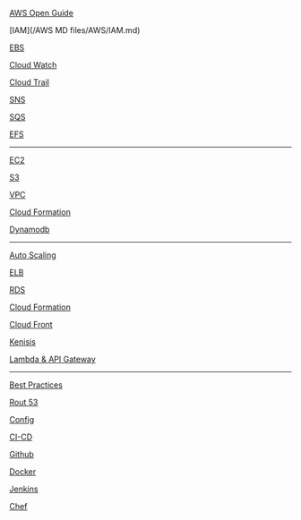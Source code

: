 [AWS Open Guide](https://github.com/open-guides/og-aws)

[IAM](/AWS MD files/AWS/IAM.md) 

[EBS](/AWS/EBS.md)

[Cloud Watch](/AWS/CloudWatch.md)

[Cloud Trail](/AWS/CloudTrail.md)

[SNS](/AWS/SNS.md)

[SQS](/AWS/SQS.md)

[EFS](/AWS/EFS.md)

***



[EC2]()

[S3]()

[VPC]()

[Cloud Formation]()

[Dynamodb]()

***

[Auto Scaling]()

[ELB]()

[RDS]()

[Cloud Formation]()

[Cloud Front]()

[Kenisis]()

[Lambda & API Gateway]()


***
[Best Practices]()

[Rout 53]()

[Config]()

[CI-CD]()

[Github]()

[Docker]()

[Jenkins]()

[Chef]()
